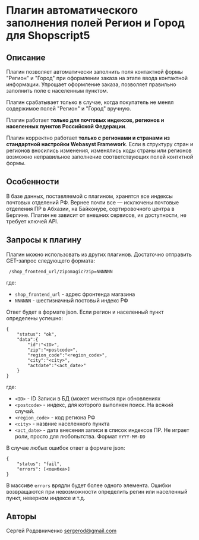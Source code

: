# Плагин автоматического заполнения полей Регион и Город для Shopscript5

## Описание
Плагин позволяет автоматически заполнить поля контактной формы "Регион" и "Город"
при оформлении заказа на этапе ввода контактной информации. Упрощает оформление
заказа, позволяет правильно заполнить поле с населенным пунктом.

Плагин срабатывает только в случае, когда покупатель не менял содержимое полей
"Регион" и "Город" вручную.

Плагин работает **только для почтовых индексов, регионов и населенных пунктов
Российской Федерации**.

Плагин корректно работает **только с регионами и странами из стандартной настройки
Webasyst Framework**. Если в структуру стран и регионов вносились изменения,
изменялись коды страны или регионов возможно неправильное заполнение соответствующих
полей контктной формы.

## Особенности
В базе данных, поставляемой с плагином, хранятся все индексы почтовых отделений
РФ. Вернее почти все — исключены почтовые отделения ПР в Абхазии, на Байконуре,
сортировочного центра в Берлине. Плагин не зависит от внешних сервисов, их
доступности, не требует ключей API.

## Запросы к плагину
Плагин можно использовать из других плагинов. Достаточно отправить GET-запрос
следующего формата:

` /shop_frontend_url/zipomagic?zip=NNNNNN`

где:

* `shop_frontend_url` - адрес фронтенда магазина
* `NNNNNN` - шестизначный постовый индекс РФ

Ответ будет в формате json. Если регион и населенный пункт определены успешно:

    {
        "status": "ok",
        "data":{
            "id":"<ID>",
            "zip":"<postcode>",
            "region_code":"<region_code>",
            "city":"<city>",
            "actdate":"<act_date>"
        }
    }

где:

* `<ID>` - ID Записи в БД (может меняться при обновлениях
* `<postcode>` - индекс, для которого выполнен поиск. На всякий случай.
* `<region_code>` - код региона РФ
* `<city>` - назвние населенного пункта
* `<act_date>` - дата внесения записи в список индексов ПР. Не играет роли, просто для любопытства. Формат `YYYY-MM-DD`

В случае любых ошибок ответ в формате json:

    {
        "status": "fail",
        "errors": [<ошибка>]
    }

В массиве `errors` врядли будет более одного элемента. Ошибки возвращаются при
невозможности определить регин или населенный пункт, неверном индексе и т.д.

## Авторы
Сергей Родовниченко <sergerod@gmail.com>
